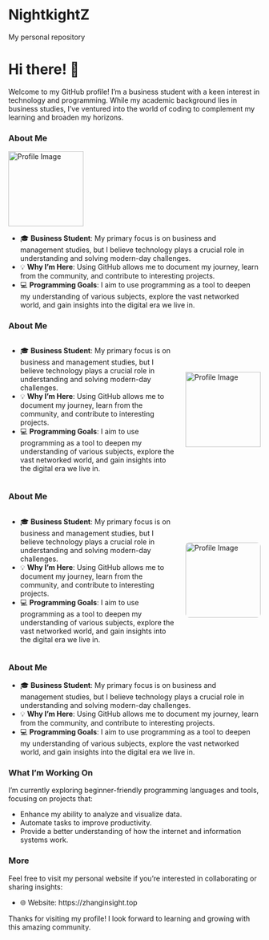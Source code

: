 # NightkightZ
My personal repository
# Hi there! 👋

Welcome to my GitHub profile! I’m a business student with a keen interest in technology and programming. While my academic background lies in business studies, I’ve ventured into the world of coding to complement my learning and broaden my horizons. 

### About Me

<tr>
<td>
<img src="https://github.com/user-attachments/assets/d937ab6c-ea8e-45a3-9a8d-a697ca14dd06" alt="Profile Image" width="150">
</td>
<td>
<ul>
<li>🎓 <strong>Business Student</strong>: My primary focus is on business and management studies, but I believe technology plays a crucial role in understanding and solving modern-day challenges.</li>
<li>💡 <strong>Why I’m Here</strong>: Using GitHub allows me to document my journey, learn from the community, and contribute to interesting projects.</li>
<li>💻 <strong>Programming Goals</strong>: I aim to use programming as a tool to deepen my understanding of various subjects, explore the vast networked world, and gain insights into the digital era we live in.</li>
</ul>
</td>
</tr>

### About Me

<div style="display: flex; align-items: center; flex-direction: row-reverse;">
  <img src="https://github.com/user-attachments/assets/d937ab6c-ea8e-45a3-9a8d-a697ca14dd06" alt="Profile Image" width="150" style="margin-left: 20px;">
  <div>
    <ul>
      <li>🎓 <strong>Business Student</strong>: My primary focus is on business and management studies, but I believe technology plays a crucial role in understanding and solving modern-day challenges.</li>
      <li>💡 <strong>Why I’m Here</strong>: Using GitHub allows me to document my journey, learn from the community, and contribute to interesting projects.</li>
      <li>💻 <strong>Programming Goals</strong>: I aim to use programming as a tool to deepen my understanding of various subjects, explore the vast networked world, and gain insights into the digital era we live in.</li>
    </ul>
  </div>
</div>

### About Me

<div style="display: flex; align-items: center; justify-content: space-between;">
  <div style="flex: 1; margin-right: 20px;">
    <ul>
      <li>🎓 <strong>Business Student</strong>: My primary focus is on business and management studies, but I believe technology plays a crucial role in understanding and solving modern-day challenges.</li>
      <li>💡 <strong>Why I’m Here</strong>: Using GitHub allows me to document my journey, learn from the community, and contribute to interesting projects.</li>
      <li>💻 <strong>Programming Goals</strong>: I aim to use programming as a tool to deepen my understanding of various subjects, explore the vast networked world, and gain insights into the digital era we live in.</li>
    </ul>
  </div>
  <div>
    <img src="https://github.com/user-attachments/assets/d937ab6c-ea8e-45a3-9a8d-a697ca14dd06" alt="Profile Image" width="150" style="border-radius: 8px;">
  </div>
</div>


### About Me  

- 🎓 **Business Student**: My primary focus is on business and management studies, but I believe technology plays a crucial role in understanding and solving modern-day challenges. 
- 💡 **Why I’m Here**: Using GitHub allows me to document my journey, learn from the community, and contribute to interesting projects. 
- 💻 **Programming Goals**: I aim to use programming as a tool to deepen my understanding of various subjects, explore the vast networked world, and gain insights into the digital era we live in. 

### What I’m Working On  

I’m currently exploring beginner-friendly programming languages and tools, focusing on projects that:  

- Enhance my ability to analyze and visualize data.  
- Automate tasks to improve productivity.  
- Provide a better understanding of how the internet and information systems work. 

### More

Feel free to visit my personal website if you’re interested in collaborating or sharing insights:  

- 🌐 Website: https\://zhanginsight.top

Thanks for visiting my profile! I look forward to learning and growing with this amazing community.

